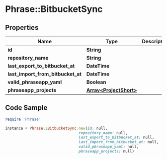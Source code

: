 # Phrase::BitbucketSync

## Properties

Name | Type | Description | Notes
------------ | ------------- | ------------- | -------------
**id** | **String** |  | [optional] 
**repository_name** | **String** |  | [optional] 
**last_export_to_bitbucket_at** | **DateTime** |  | [optional] 
**last_import_from_bitbucket_at** | **DateTime** |  | [optional] 
**valid_phraseapp_yaml** | **Boolean** |  | [optional] 
**phraseapp_projects** | [**Array&lt;ProjectShort&gt;**](ProjectShort.md) |  | [optional] 

## Code Sample

```ruby
require 'Phrase'

instance = Phrase::BitbucketSync.new(id: null,
                                 repository_name: null,
                                 last_export_to_bitbucket_at: null,
                                 last_import_from_bitbucket_at: null,
                                 valid_phraseapp_yaml: null,
                                 phraseapp_projects: null)
```


